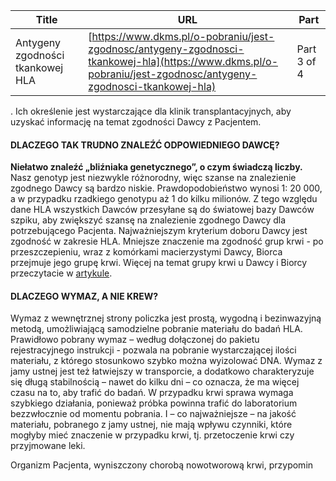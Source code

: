 | **Title**       | **URL**           | **Part**              |
|-----------------|-------------------|-----------------------|
| Antygeny zgodności tkankowej HLA         | [https://www.dkms.pl/o-pobraniu/jest-zgodnosc/antygeny-zgodnosci-tkankowej-hla](https://www.dkms.pl/o-pobraniu/jest-zgodnosc/antygeny-zgodnosci-tkankowej-hla)    | Part 3 of 4          |

. Ich określenie jest wystarczające dla klinik transplantacyjnych, aby uzyskać informację na temat zgodności Dawcy z Pacjentem.


#### DLACZEGO TAK TRUDNO ZNALEŹĆ ODPOWIEDNIEGO DAWCĘ?


**Niełatwo znaleźć „bliźniaka genetycznego”, o czym świadczą liczby.** Nasz genotyp jest niezwykle różnorodny, więc szanse na znalezienie zgodnego Dawcy są bardzo niskie. Prawdopodobieństwo wynosi 1: 20 000, a w przypadku rzadkiego genotypu aż 1 do kilku milionów. Z tego względu dane HLA wszystkich Dawców przesyłane są do światowej bazy Dawców szpiku, aby zwiększyć szansę na znalezienie zgodnego Dawcy dla potrzebującego Pacjenta. Najważniejszym kryterium doboru Dawcy jest zgodność w zakresie HLA. Mniejsze znaczenie ma zgodność grup krwi \- po przeszczepieniu, wraz z komórkami macierzystymi Dawcy, Biorca przejmuje jego grupę krwi. Więcej na temat grupy krwi u Dawcy i Biorcy przeczytacie w [artykule](/o-pobraniu/jest-zgodnosc/grupa-krwi-czy-dawca-oraz-biorca-przeszczepu-musza-miec-taka-sama "Grupa krwi – czy Dawca oraz Biorca przeszczepu muszą mieć taką samą?"). 


#### DLACZEGO WYMAZ, A NIE KREW?


Wymaz z wewnętrznej strony policzka jest prostą, wygodną i bezinwazyjną metodą, umożliwiającą samodzielne pobranie materiału do badań HLA. Prawidłowo pobrany wymaz – według dołączonej do pakietu rejestracyjnego instrukcji \- pozwala na pobranie wystarczającej ilości materiału, z którego stosunkowo szybko można wyizolować DNA. Wymaz z jamy ustnej jest też łatwiejszy w transporcie, a dodatkowo charakteryzuje się długą stabilnością – nawet do kilku dni – co oznacza, że ma więcej czasu na to, aby trafić do badań. W przypadku krwi sprawa wymaga szybkiego działania, ponieważ próbka powinna trafić do laboratorium bezzwłocznie od momentu pobrania. I – co najważniejsze – na jakość materiału, pobranego z jamy ustnej, nie mają wpływu czynniki, które mogłyby mieć znaczenie w przypadku krwi, tj. przetoczenie krwi czy przyjmowane leki. 


Organizm Pacjenta, wyniszczony chorobą nowotworową krwi, przypomin